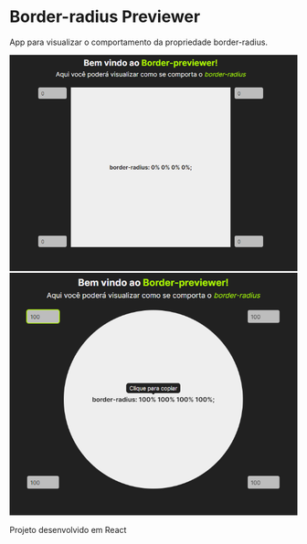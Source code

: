 # Border-radius Previewer

  App para visualizar o comportamento da propriedade border-radius.

 <div align="center">
 <img src="https://github.com/Maycomwill/Border-radius-previewer/blob/main/src/assets/1.png?raw=true" width: 700px/>
 </div>

 <div align="center">
 <img src="https://github.com/Maycomwill/Border-radius-previewer/blob/main/src/assets/2.png?raw=true" width: 700px/>
 </div>

  Projeto desenvolvido em React
